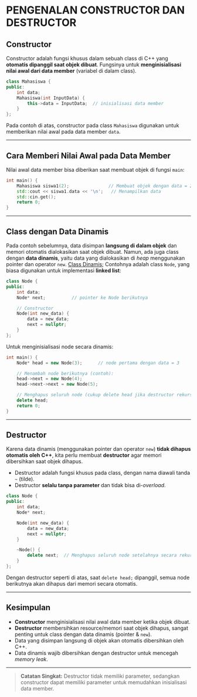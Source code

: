 # PENGENALAN CONSTRUCTOR DAN DESTRUCTOR

## Constructor

Constructor adalah fungsi khusus dalam sebuah class di C++ yang **otomatis dipanggil saat objek dibuat**. Fungsinya untuk **menginisialisasi nilai awal dari data member** (variabel di dalam class).

```cpp
class Mahasiswa {
public:
    int data;
    Mahasiswa(int InputData) {
        this->data = InputData;  // inisialisasi data member
    }
};
```

Pada contoh di atas, constructor pada class `Mahasiswa` digunakan untuk memberikan nilai awal pada data member `data`.

---

## Cara Memberi Nilai Awal pada Data Member

Nilai awal data member bisa diberikan saat membuat objek di fungsi `main`:

```cpp
int main() {
    Mahasiswa siswa1(2);               // Membuat objek dengan data = 2
    std::cout << siswa1.data << '\n';   // Menampilkan data
    std::cin.get();
    return 0;
}
```

---

## Class dengan Data Dinamis

Pada contoh sebelumnya, data disimpan **langsung di dalam objek** dan memori otomatis dialokasikan saat objek dibuat.
Namun, ada juga class dengan **data dinamis**, yaitu data yang dialokasikan di *heap* menggunakan pointer dan operator `new`.
[Class Dinamis](Constructor_Destructor.cpp);
Contohnya adalah class `Node`, yang biasa digunakan untuk implementasi **linked list**:

```cpp
class Node {
public:
    int data;
    Node* next;          // pointer ke Node berikutnya

    // Constructor
    Node(int new_data) {
        data = new_data;
        next = nullptr;
    }
};
```

Untuk menginisialisasi node secara dinamis:

```cpp
int main() {
    Node* head = new Node(3);      // node pertama dengan data = 3

    // Menambah node berikutnya (contoh):
    head->next = new Node(4);
    head->next->next = new Node(5);

    // Menghapus seluruh node (cukup delete head jika destructor rekursif)
    delete head;
    return 0;
}
```

---

## Destructor

Karena data dinamis (menggunakan pointer dan operator `new`) **tidak dihapus otomatis oleh C++**, kita perlu membuat **destructor** agar memori dibersihkan saat objek dihapus.

* Destructor adalah fungsi khusus pada class, dengan nama diawali tanda `~` (tilde).
* Destructor **selalu tanpa parameter** dan tidak bisa di-*overload*.

```cpp
class Node {
public:
    int data;
    Node* next;

    Node(int new_data) {
        data = new_data;
        next = nullptr;
    }

    ~Node() {
        delete next;  // Menghapus seluruh node setelahnya secara rekursif
    }
};
```

Dengan destructor seperti di atas, saat `delete head;` dipanggil, semua node berikutnya akan dihapus dari memori secara otomatis.

---

## Kesimpulan

* **Constructor** menginisialisasi nilai awal data member ketika objek dibuat.
* **Destructor** membersihkan resource/memori saat objek dihapus, sangat penting untuk class dengan data dinamis (pointer & `new`).
* Data yang disimpan langsung di objek akan otomatis dibersihkan oleh C++.
* Data dinamis wajib dibersihkan dengan destructor untuk mencegah *memory leak*.

---

> **Catatan Singkat:** Destructor tidak memiliki parameter, sedangkan constructor dapat memiliki parameter untuk memudahkan inisialisasi data member.
